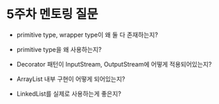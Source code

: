 # 5주차 멘토링 질문

- primitive type, wrapper type이 왜 둘 다 존재하는지?

- primitive type을 왜 사용하는지?

- Decorator 패턴이 InputStream, OutputStream에 어떻게 적용되어있는지?

- ArrayList 내부 구현이 어떻게 되어있는지?

- LinkedList를 실제로 사용하는게 좋은지?
